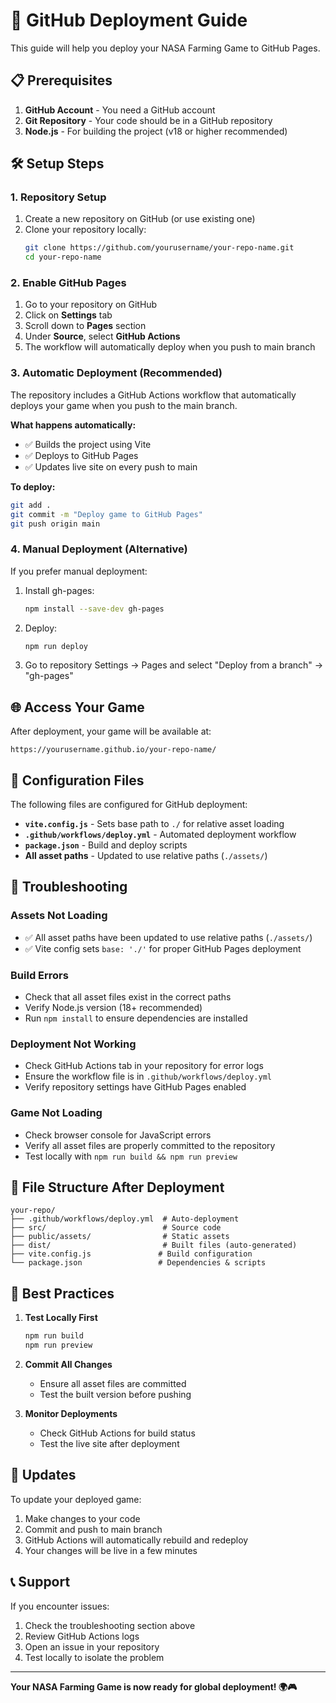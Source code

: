 # 🚀 GitHub Deployment Guide

This guide will help you deploy your NASA Farming Game to GitHub Pages.

## 📋 Prerequisites

1. **GitHub Account** - You need a GitHub account
2. **Git Repository** - Your code should be in a GitHub repository
3. **Node.js** - For building the project (v18 or higher recommended)

## 🛠️ Setup Steps

### 1. Repository Setup

1. Create a new repository on GitHub (or use existing one)
2. Clone your repository locally:
   ```bash
   git clone https://github.com/yourusername/your-repo-name.git
   cd your-repo-name
   ```

### 2. Enable GitHub Pages

1. Go to your repository on GitHub
2. Click on **Settings** tab
3. Scroll down to **Pages** section
4. Under **Source**, select **GitHub Actions**
5. The workflow will automatically deploy when you push to main branch

### 3. Automatic Deployment (Recommended)

The repository includes a GitHub Actions workflow that automatically deploys your game when you push to the main branch.

**What happens automatically:**

- ✅ Builds the project using Vite
- ✅ Deploys to GitHub Pages
- ✅ Updates live site on every push to main

**To deploy:**

```bash
git add .
git commit -m "Deploy game to GitHub Pages"
git push origin main
```

### 4. Manual Deployment (Alternative)

If you prefer manual deployment:

1. Install gh-pages:

   ```bash
   npm install --save-dev gh-pages
   ```

2. Deploy:

   ```bash
   npm run deploy
   ```

3. Go to repository Settings → Pages and select "Deploy from a branch" → "gh-pages"

## 🌐 Access Your Game

After deployment, your game will be available at:

```
https://yourusername.github.io/your-repo-name/
```

## 🔧 Configuration Files

The following files are configured for GitHub deployment:

- **`vite.config.js`** - Sets base path to `./` for relative asset loading
- **`.github/workflows/deploy.yml`** - Automated deployment workflow
- **`package.json`** - Build and deploy scripts
- **All asset paths** - Updated to use relative paths (`./assets/`)

## 🐛 Troubleshooting

### Assets Not Loading

- ✅ All asset paths have been updated to use relative paths (`./assets/`)
- ✅ Vite config sets `base: './'` for proper GitHub Pages deployment

### Build Errors

- Check that all asset files exist in the correct paths
- Verify Node.js version (18+ recommended)
- Run `npm install` to ensure dependencies are installed

### Deployment Not Working

- Check GitHub Actions tab in your repository for error logs
- Ensure the workflow file is in `.github/workflows/deploy.yml`
- Verify repository settings have GitHub Pages enabled

### Game Not Loading

- Check browser console for JavaScript errors
- Verify all asset files are properly committed to the repository
- Test locally with `npm run build && npm run preview`

## 📁 File Structure After Deployment

```
your-repo/
├── .github/workflows/deploy.yml  # Auto-deployment
├── src/                          # Source code
├── public/assets/                # Static assets
├── dist/                         # Built files (auto-generated)
├── vite.config.js               # Build configuration
└── package.json                 # Dependencies & scripts
```

## 🎯 Best Practices

1. **Test Locally First**

   ```bash
   npm run build
   npm run preview
   ```

2. **Commit All Changes**

   - Ensure all asset files are committed
   - Test the built version before pushing

3. **Monitor Deployments**
   - Check GitHub Actions for build status
   - Test the live site after deployment

## 🔄 Updates

To update your deployed game:

1. Make changes to your code
2. Commit and push to main branch
3. GitHub Actions will automatically rebuild and redeploy
4. Your changes will be live in a few minutes

## 📞 Support

If you encounter issues:

1. Check the troubleshooting section above
2. Review GitHub Actions logs
3. Open an issue in your repository
4. Test locally to isolate the problem

---

**Your NASA Farming Game is now ready for global deployment! 🌍🎮**
